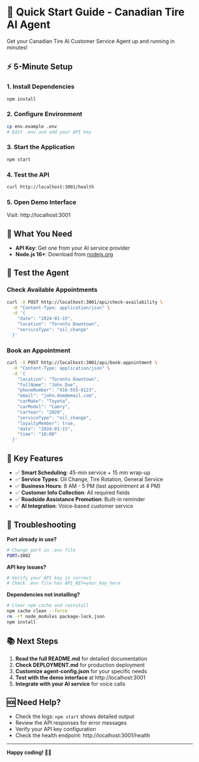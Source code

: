 # 🚀 Quick Start Guide - Canadian Tire AI Agent

Get your Canadian Tire AI Customer Service Agent up and running in minutes!

## ⚡ 5-Minute Setup

### 1. Install Dependencies
```bash
npm install
```

### 2. Configure Environment
```bash
cp env.example .env
# Edit .env and add your API key
```

### 3. Start the Application
```bash
npm start
```

### 4. Test the API
```bash
curl http://localhost:3001/health
```

### 5. Open Demo Interface
Visit: http://localhost:3001

## 🔑 What You Need

- **API Key**: Get one from your AI service provider
- **Node.js 16+**: Download from [nodejs.org](https://nodejs.org)

## 📱 Test the Agent

### Check Available Appointments
```bash
curl -X POST http://localhost:3001/api/check-availability \
  -H "Content-Type: application/json" \
  -d '{
    "date": "2024-01-15",
    "location": "Toronto Downtown",
    "serviceType": "oil_change"
  }'
```

### Book an Appointment
```bash
curl -X POST http://localhost:3001/api/book-appointment \
  -H "Content-Type: application/json" \
  -d '{
    "location": "Toronto Downtown",
    "fullName": "John Doe",
    "phoneNumber": "416-555-0123",
    "email": "john.doe@email.com",
    "carMake": "Toyota",
    "carModel": "Camry",
    "carYear": "2020",
    "serviceType": "oil_change",
    "loyaltyMember": true,
    "date": "2024-01-15",
    "time": "10:00"
  }'
```

## 🎯 Key Features

- ✅ **Smart Scheduling**: 45-min service + 15 min wrap-up
- ✅ **Service Types**: Oil Change, Tire Rotation, General Service
- ✅ **Business Hours**: 8 AM - 5 PM (last appointment at 4 PM)
- ✅ **Customer Info Collection**: All required fields
- ✅ **Roadside Assistance Promotion**: Built-in reminder
- ✅ **AI Integration**: Voice-based customer service

## 🚨 Troubleshooting

**Port already in use?**
```bash
# Change port in .env file
PORT=3002
```

**API key issues?**
```bash
# Verify your API key is correct
# Check .env file has API_KEY=your_key_here
```

**Dependencies not installing?**
```bash
# Clear npm cache and reinstall
npm cache clean --force
rm -rf node_modules package-lock.json
npm install
```

## 📚 Next Steps

1. **Read the full README.md** for detailed documentation
2. **Check DEPLOYMENT.md** for production deployment
3. **Customize agent-config.json** for your specific needs
4. **Test with the demo interface** at http://localhost:3001
5. **Integrate with your AI service** for voice calls

## 🆘 Need Help?

- Check the logs: `npm start` shows detailed output
- Review the API responses for error messages
- Verify your API key configuration
- Check the health endpoint: http://localhost:3001/health

---

**Happy coding! 🚗✨**
